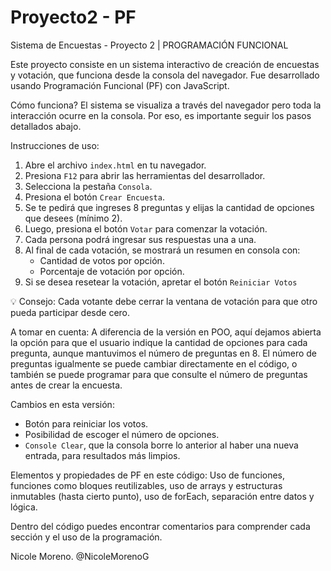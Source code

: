 # Proyecto2 - PF
Sistema de Encuestas - Proyecto 2 | PROGRAMACIÓN FUNCIONAL

Este proyecto consiste en un sistema interactivo de creación de encuestas y votación, que funciona desde la consola del navegador. Fue desarrollado usando Programación Funcional (PF) con JavaScript.

Cómo funciona?
El sistema se visualiza a través del navegador pero toda la interacción ocurre en la consola. Por eso, es importante seguir los pasos detallados abajo.

Instrucciones de uso:
1. Abre el archivo `index.html` en tu navegador.
2. Presiona `F12` para abrir las herramientas del desarrollador.
3. Selecciona la pestaña `Consola`.
4. Presiona el botón `Crear Encuesta`.
5. Se te pedirá que ingreses 8 preguntas y elijas la cantidad de opciones que desees (mínimo 2).
6. Luego, presiona el botón `Votar` para comenzar la votación.
7. Cada persona podrá ingresar sus respuestas una a una.
8. Al final de cada votación, se mostrará un resumen en consola con:
   - Cantidad de votos por opción.
   - Porcentaje de votación por opción.
9. Si se desea resetear la votación, apretar el botón `Reiniciar Votos`
   
💡 Consejo: Cada votante debe cerrar la ventana de votación para que otro pueda participar desde cero.

A tomar en cuenta:
A diferencia de la versión en POO, aquí dejamos abierta la opción para que el usuario indique la cantidad de opciones para cada pregunta, aunque mantuvimos el número de preguntas en 8. El número de preguntas igualmente se puede cambiar directamente en el código, o también se puede programar para que consulte el número de preguntas antes de crear la encuesta.

Cambios en esta versión:
- Botón para reiniciar los votos.
- Posibilidad de escoger el número de opciones.
- `Console Clear`, que la consola borre lo anterior al haber una nueva entrada, para resultados más limpios.

Elementos y propiedades de PF en este código:
Uso de funciones, funciones como bloques reutilizables, uso de arrays y estructuras inmutables (hasta cierto punto), uso de forEach, separación entre datos y lógica.

Dentro del código puedes encontrar comentarios para comprender cada sección y el uso de la programación.

Nicole Moreno. @NicoleMorenoG

